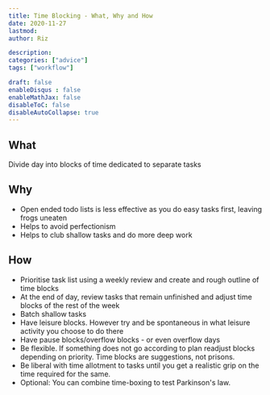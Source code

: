 ```yaml
---
title: Time Blocking - What, Why and How
date: 2020-11-27
lastmod: 
author: Riz

description: 
categories: ["advice"]
tags: ["workflow"]

draft: false
enableDisqus : false
enableMathJax: false
disableToC: false
disableAutoCollapse: true
---
```


## What
Divide day into blocks of time dedicated to separate tasks

## Why
- Open ended todo lists is less effective as you do easy tasks first, leaving frogs uneaten
- Helps to avoid perfectionism
- Helps to club shallow tasks and do more deep work

## How
- Prioritise task list using a weekly review and create and rough outline of time blocks
- At the end of day, review tasks that remain unfinished and adjust time blocks of the rest of the week
- Batch shallow tasks
- Have leisure blocks. However try and be spontaneous in what leisure activity you choose to do there
- Have pause blocks/overflow blocks - or even overflow days
- Be flexible. If something does not go according to plan readjust blocks depending on priority. Time blocks are suggestions, not prisons.
- Be liberal with time allotment to tasks until you get a realistic grip on the time required for the same.
- Optional: You can combine time-boxing to test Parkinson's law.